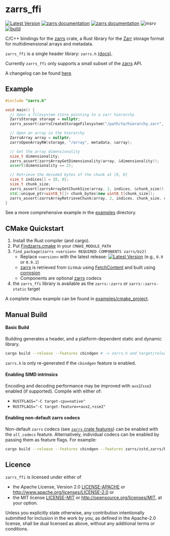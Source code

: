 # zarrs_ffi

[![Latest Version](https://img.shields.io/crates/v/zarrs_ffi.svg)](https://crates.io/crates/zarrs_ffi)
[![zarrs documentation](https://img.shields.io/badge/docs-Doxygen-green)](https://ldeakin.github.io/zarrs_ffi/)
[![zarrs documentation](https://img.shields.io/badge/docs-docs.rs-green)](https://docs.rs/zarrs_ffi)
![msrv](https://img.shields.io/crates/msrv/zarrs_ffi)
[![build](https://github.com/LDeakin/zarrs_ffi/actions/workflows/ci.yml/badge.svg)](https://github.com/LDeakin/zarrs_ffi/actions/workflows/ci.yml)

C/C++ bindings for the [zarrs] crate, a Rust library for the [Zarr](https://zarr.dev) storage format for multidimensional arrays and metadata.

`zarrs_ffi` is a single header library: `zarrs.h` [(docs)](https://ldeakin.github.io/zarrs_ffi/zarrs_8h.html).

Currently `zarrs_ffi` only supports a small subset of the [zarrs] API.

A changelog can be found [here](https://github.com/LDeakin/zarrs_ffi/blob/main/CHANGELOG.md).

## Example
```C++
#include "zarrs.h"

void main() {
  // Open a filesystem store pointing to a zarr hierarchy
  ZarrsStorage storage = nullptr;
  zarrs_assert(zarrsCreateStorageFilesystem("/path/to/hierarchy.zarr", &storage));

  // Open an array in the hierarchy
  ZarrsArray array = nullptr;
  zarrsOpenArrayRW(storage, "/array", metadata, &array);

  // Get the array dimensionality
  size_t dimensionality;
  zarrs_assert(zarrsArrayGetDimensionality(array, &dimensionality));
  assert(dimensionality == 2);

  // Retrieve the decoded bytes of the chunk at [0, 0]
  size_t indices[] = {0, 0};
  size_t chunk_size;
  zarrs_assert(zarrsArrayGetChunkSize(array, 2, indices, &chunk_size));
  std::unique_ptr<uint8_t[]> chunk_bytes(new uint8_t[chunk_size]);
  zarrs_assert(zarrsArrayRetrieveChunk(array, 2, indices, chunk_size, chunk_bytes.get()));
}
```

See a more comprehensive example in the [examples](https://github.com/LDeakin/zarrs_ffi/tree/main/examples) directory.

## CMake Quickstart
1. Install the Rust compiler (and cargo).
2. Put [Findzarrs.cmake](https://github.com/LDeakin/zarrs_ffi/blob/main/examples/cmake_project/Findzarrs.cmake) in your `CMAKE_MODULE_PATH`
3. `find_package(zarrs <version> REQUIRED COMPONENTS zarrs/bz2)`
   - Replace `<version>` with the latest release: [![Latest Version](https://img.shields.io/crates/v/zarrs_ffi.svg)](https://crates.io/crates/zarrs_ffi) (e.g., `0.9` or `0.9.1`)
   - [zarrs] is retrieved from `GitHub` using [FetchContent](https://cmake.org/cmake/help/latest/module/FetchContent.html) and built using [corrosion](https://github.com/corrosion-rs/corrosion)
   - Components are optional [zarrs] codecs
4. the `zarrs_ffi` library is available as the `zarrs::zarrs` or  `zarrs::zarrs-static` target

A complete `CMake` example can be found in [examples/cmake_project](https://github.com/LDeakin/zarrs_ffi/tree/main/examples/cmake_project).

## Manual Build

#### Basic Build
Building generates a header, and a platform-dependent static and dynamic library.
```bash
cargo build --release --features cbindgen # -> zarrs.h and target/release/[lib]zarrs_ffi{.a,.so,.dll,.dylib}
```
`zarrs.h` is only re-generated if the `cbindgen` feature is enabled.

#### Enabling SIMD intrinsics
Encoding and decoding performance may be improved with `avx2`/`sse2` enabled (if supported).
Compile with either of:
 - `RUSTFLAGS="-C target-cpu=native"`
 - `RUSTFLAGS="-C target-feature=+avx2,+sse2"`

#### Enabling non-default zarrs codecs
Non-default `zarrs` codecs (see [`zarrs` crate features](https://docs.rs/zarrs/latest/zarrs/#crate-features)) can be enabled with the `all_codecs` feature.
Alternatively, individual codecs can be enabled by passing them as feature flags.
For example:
```bash
cargo build --release --features cbindgen --features zarrs/zstd,zarrs/bitround,zarrs/zfp,zarrs/bz2,zarrs/pcodec,zarrs/gdeflate
```

## Licence
`zarrs_ffi` is licensed under either of
 - the Apache License, Version 2.0 [LICENSE-APACHE](./LICENCE-APACHE) or <http://www.apache.org/licenses/LICENSE-2.0> or
 - the MIT license [LICENSE-MIT](./LICENCE-MIT) or <http://opensource.org/licenses/MIT>, at your option.

Unless you explicitly state otherwise, any contribution intentionally submitted for inclusion in the work by you, as defined in the Apache-2.0 license, shall be dual licensed as above, without any additional terms or conditions.

[zarrs]: https://github.com/LDeakin/zarrs
